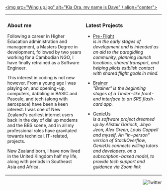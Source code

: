 <a href="https://www.tookay.net/"><img src="Wing up.jpg" alt="Kia Ora, my name is Dave" / align="center"></a>

<table><tr><td valign="top" width="50%">

### About me

Following a career in Higher Education administration and management, a Masters Degree in development, followed by two years working for a Cambodian NGO, I have finally retrained as a Software Engineer. 

This interest in coding is not new however.  From a young age I was playing on, and opening-up, computers, dabbling in BASIC and Pascale, and tech (along with aerospace) have been a keen interest.  I was one of New Zealand's earliest internet users back in the day of dial up modems and the BBS scene, and in all my professional roles have gravitated towards technical, IT-related, projects.

New Zealand born, I have now lived in the United Kingdom half my life, along with periods in Southeast Asia and Africa. 



</td><td valign="top" width="50%">

### Latest Projects

<!-- Projects list -->

*   [Pre-Flight](https://)<br/>*is in the early stages of development and is intended as an aid to the paragldiing community, planning launch locations, shared transport, and helping pilots estblish contact with shared flight goals in mind.*

*   [Brainer](https://)<br/>*"Brainer" is the beginning stages of a Tinder-like front-end interface to an SRS flash-card app.*

*   [GenieUs](https://)<br/>*is a software project dreamed up by Alistair Garioch, Jihyo Jeon, Alex Green, Louis Cappell and myself. An "in-person" version of StackOverflow, GenieUs connects willing tutors and developers, on a subscription-based model, to provide tech support and guidance via Zoom link*

<!-- blog end -->

</td></tr></table>

<a href="https://twitter.com/tookayNET"><img src="https://img.shields.io/badge/Twitter-1DA1F2?style=for-the-badge&logo=twitter&logoColor=white" align="right" alt="Twitter"></a>
<!-- <a href="https://github.com/codepunkt/"><img src="https://github.com/"  alt=""></a>-->
